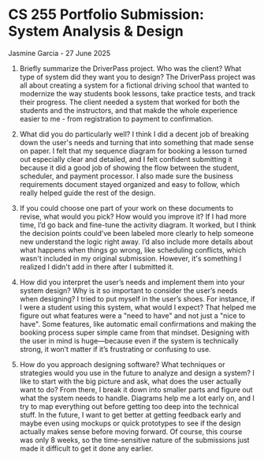 # CS 255 Portfolio Submission: System Analysis & Design
Jasmine Garcia - 27 June 2025

1. Briefly summarize the DriverPass project. Who was the client? What type of system did they want you to design?
   The DriverPass project was all about creating a system for a fictional driving school that wanted to modernize the way students book lessons, take practice tests, and track their progress. The client needed a system that worked for both the          students and the instructors, and that makde the whole experience easier to me - from registration to payment to confirmation. 
   
2. What did you do particularly well?
   I think I did a decent job of breaking down the user's needs and turning that into something that made sense on paper. I felt that my sequence diagram for booking a lesson turned out especially clear and detailed, and I felt confident submitting     it because it did a good job of showing the flow between the student, scheduler, and payment processor. I also made sure the business requirements document stayed organized and easy to follow, which really helped guide the rest of the design.
   
3. If you could choose one part of your work on these documents to revise, what would you pick? How would you improve it?
   If I had more time, I’d go back and fine-tune the activity diagram. It worked, but I think the decision points could’ve been labeled more clearly to help someone new understand the logic right away. I’d also include more details about what
   happens when things go wrong, like scheduling conflicts, which wasn't included in my original submission. However, it's something I realized I didn't add in there after I submitted it. 
   
4. How did you interpret the user’s needs and implement them into your system design? Why is it so important to consider the user’s needs when designing?
   I tried to put myself in the user’s shoes. For instance, if I were a student using this system, what would I expect? That helped me figure out what features were a "need to have" and not just a "nice to have". Some features, like automatic email     confirmations and making the booking process super simple came from that mindset. Designing with the user in mind is huge—because even if the system is technically strong, it won’t matter if it’s frustrating or confusing to use.
   
5. How do you approach designing software? What techniques or strategies would you use in the future to analyze and design a system?
   I like to start with the big picture and ask, what does the user actually want to do? From there, I break it down into smaller parts and figure out what the system needs to handle. Diagrams help me a lot early on, and I try to map everything out     before getting too deep into the technical stuff. In the future, I want to get better at getting feedback early and maybe even using mockups or quick prototypes to see if the design actually makes sense before moving forward. Of course, this         course was only 8 weeks, so the time-sensitive nature of the submissions just made it difficult to get it done any earlier. 
